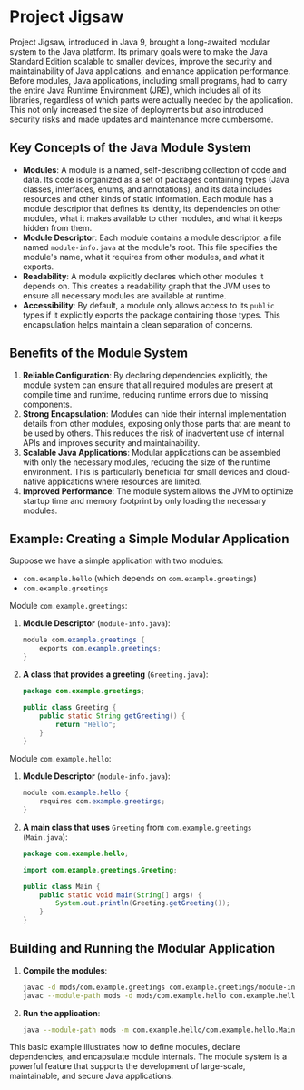 # Project Jigsaw

Project Jigsaw, introduced in Java 9, brought a long-awaited modular system to the Java platform.
Its primary goals were to make the Java Standard Edition scalable to smaller devices, improve the security and maintainability of Java applications, and enhance application performance.
Before modules, Java applications, including small programs, had to carry the entire Java Runtime Environment (JRE), which includes all of its libraries, regardless of which parts were actually needed by the application.
This not only increased the size of deployments but also introduced security risks and made updates and maintenance more cumbersome.

## Key Concepts of the Java Module System

- **Modules**: A module is a named, self-describing collection of code and data. Its code is organized as a set of packages containing types (Java classes, interfaces, enums, and annotations), and its data includes resources and other kinds of static information. Each module has a module descriptor that defines its identity, its dependencies on other modules, what it makes available to other modules, and what it keeps hidden from them.
- **Module Descriptor**: Each module contains a module descriptor, a file named `module-info.java` at the module's root. This file specifies the module's name, what it requires from other modules, and what it exports.
- **Readability**: A module explicitly declares which other modules it depends on. This creates a readability graph that the JVM uses to ensure all necessary modules are available at runtime.
- **Accessibility**: By default, a module only allows access to its `public` types if it explicitly exports the package containing those types. This encapsulation helps maintain a clean separation of concerns.

## Benefits of the Module System

1. **Reliable Configuration**: By declaring dependencies explicitly, the module system can ensure that all required modules are present at compile time and runtime, reducing runtime errors due to missing components.
2. **Strong Encapsulation**: Modules can hide their internal implementation details from other modules, exposing only those parts that are meant to be used by others. This reduces the risk of inadvertent use of internal APIs and improves security and maintainability.
3. **Scalable Java Applications**: Modular applications can be assembled with only the necessary modules, reducing the size of the runtime environment. This is particularly beneficial for small devices and cloud-native applications where resources are limited.
4. **Improved Performance**: The module system allows the JVM to optimize startup time and memory footprint by only loading the necessary modules.

## Example: Creating a Simple Modular Application

Suppose we have a simple application with two modules:
- `com.example.hello` (which depends on `com.example.greetings`)
- `com.example.greetings`

Module `com.example.greetings`:

1. **Module Descriptor** (`module-info.java`):

   ```java
   module com.example.greetings {
       exports com.example.greetings;
   }
   ```
   
2. **A class that provides a greeting** (`Greeting.java`):

   ```java
   package com.example.greetings;
   
   public class Greeting {
       public static String getGreeting() {
           return "Hello";
       }
   }
   ```
   
Module `com.example.hello`:

1. **Module Descriptor** (`module-info.java`):

   ```java
   module com.example.hello {
       requires com.example.greetings;
   }
   ```

2. **A main class that uses** `Greeting` from `com.example.greetings` (`Main.java`):

   ```java
   package com.example.hello;
   
   import com.example.greetings.Greeting;
   
   public class Main {
       public static void main(String[] args) {
           System.out.println(Greeting.getGreeting());
       }
   }
   ```
   
## Building and Running the Modular Application

1. **Compile the modules**:

   ```bash
   javac -d mods/com.example.greetings com.example.greetings/module-info.java com.example.greetings/com/example/greetings/Greeting.java
   javac --module-path mods -d mods/com.example.hello com.example.hello/module-info.java com.example.hello/com/example/hello/Main.java
   ```
   
2. **Run the application**:

   ```bash
   java --module-path mods -m com.example.hello/com.example.hello.Main
   ```
   
This basic example illustrates how to define modules, declare dependencies, and encapsulate module internals.
The module system is a powerful feature that supports the development of large-scale, maintainable, and secure Java applications.
